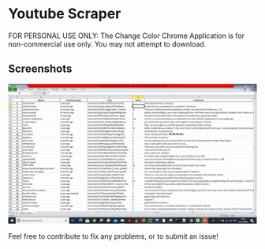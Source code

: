 ﻿# Youtube Scraper

FOR PERSONAL USE ONLY: 
The Change Color Chrome Application is for non-commercial use only. You may not attempt to download.

## Screenshots

<img src="detail.PNG">

Feel free to contribute to fix any problems, or to submit an issue!
